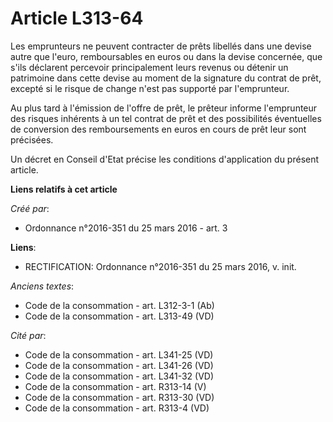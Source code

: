 # Article L313-64

Les emprunteurs ne peuvent contracter de prêts libellés dans une devise autre que l'euro, remboursables en euros ou dans la
devise concernée, que s'ils déclarent percevoir principalement leurs revenus ou détenir un patrimoine dans cette devise au
moment de la signature du contrat de prêt, excepté si le risque de change n'est pas supporté par l'emprunteur. 

Au plus tard à l'émission de l'offre de prêt, le prêteur informe l'emprunteur des risques inhérents à un tel contrat de prêt
et des possibilités éventuelles de conversion des remboursements en euros en cours de prêt leur sont précisées. 

Un décret en Conseil d'Etat précise les conditions d'application du présent article.

**Liens relatifs à cet article**

_Créé par_:

  - Ordonnance n°2016-351 du 25 mars 2016 - art. 3

**Liens**:

  - RECTIFICATION: Ordonnance n°2016-351 du 25 mars 2016, v. init.

_Anciens textes_:

  - Code de la consommation - art. L312-3-1 (Ab)
  - Code de la consommation - art. L313-49 (VD)

_Cité par_:

  - Code de la consommation - art. L341-25 (VD)
  - Code de la consommation - art. L341-26 (VD)
  - Code de la consommation - art. L341-32 (VD)
  - Code de la consommation - art. R313-14 (V)
  - Code de la consommation - art. R313-30 (VD)
  - Code de la consommation - art. R313-4 (VD)
